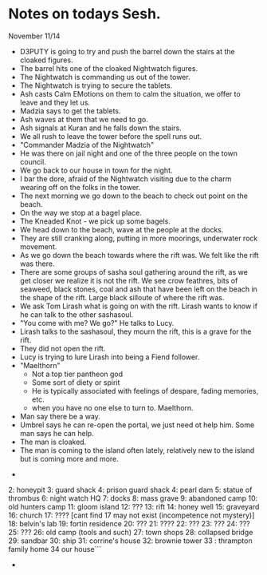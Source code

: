 # Notes on todays Sesh.
November 11/14

* D3PUTY is going to try and push the barrel down the stairs at the cloaked figures.
* The barrel hits one of the cloaked Nightwatch figures.
* The Nightwatch is commanding us out of the tower.
* The Nightwatch is trying to secure the tablets.
* Ash casts Calm EMotions on them to calm the situation, we offer to leave and they let us.
* Madzia says to get the tablets.
* Ash waves at them that we need to go.
* Ash signals at Kuran and he falls down the stairs.
* We all rush to leave the tower before the spell runs out.
* "Commander Madzia of the Nightwatch"
* He was there on jail night and one of the three people on the town council.
* We go back to our house in town for the night.
* I bar the dore, afraid of the Nightwatch visiting due to the charm wearing off on the folks in the tower.
* The next morning we go down to the beach to check out point on the beach.
* On the way we stop at a bagel place.
* The Kneaded Knot - we pick up some bagels.
* We head down to the beach, wave at the people at the docks.
* They are still cranking along, putting in more moorings, underwater rock movement.
* As we go down the beach towards where the rift was. We felt like the rift was there.
* There are some groups of sasha soul gathering around the rift, as we get closer we realize it is not the rift. We see crow feathres, bits of seaweed, black stones, coal and ash that have been left on the beach in the shape of the rift. Large black silloute of where the rift was.
* We ask Tom Lirash what is going on with the rift. Lirash wants to know if he can talk to the other sashasoul.
* "You come with me? We go?" He talks to Lucy.
* Lirash talks to the sashasoul, they mourn the rift, this is a grave for the rift. 
* They did not open the rift.
* Lucy is trying to lure Lirash into being a Fiend follower.
* "Maelthorn"
  * Not a top tier pantheon god
  * Some sort of diety or spirit
  * He is typically associated with feelings of despare, fading memories, etc.
  * when you have no one else to turn to. Maelthorn.
* Man say there be a way.
* Umbrel says he can re-open the portal, we just need ot help him. Some man says he can help.
* The man is cloaked.
* The man is coming to the island often lately, relatively new to the island but is coming more and more.
* ```1: prison
2: honeypit
3: guard shack
4: prison guard shack
4: pearl dam
5: statue of thrombus
6: night watch HQ
7: docks
8: mass grave
9: abandoned camp
10: old hunters camp
11: gloom island
12: ???
13:  rift
14: honey well
15: graveyard
16: church
17: ????
[cant find 17 may not exist (incompetence not mystery)]
18: belvin's lab
19: fortin residence
20: ???
21: ????
22: ???
23: ???
24: ???
25: ???
26: old camp (tools and such)
27: town shops
28: collapsed bridge
29: sandbar
30: ship
31: corrine's house
32: brownie tower
33 : thrampton family home
34 our house```

* 